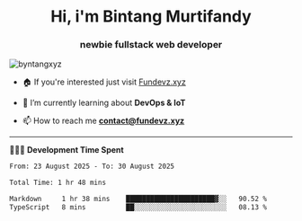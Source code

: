 <h1 align="center">Hi, i'm Bintang Murtifandy</h1>
<h3 align="center">newbie fullstack web developer</h3>

<p align="left"> <img src="https://komarev.com/ghpvc/?username=byntangxyz&label=Profile%20views&color=0e75b6&style=flat" alt="byntangxyz" /> </p>

- 🏠 If you're interested just visit [Fundevz.xyz](https://fundevz.xyz)

- 🌱 I’m currently learning about **DevOps & IoT**

- 📫 How to reach me **[contact@fundevz.xyz](mailto:contact@fundevz.xyz)**

<hr />

👩🏿‍💻 **Development Time Spent**

<p><!--START_SECTION:waka-->

```txt
From: 23 August 2025 - To: 30 August 2025

Total Time: 1 hr 48 mins

Markdown     1 hr 38 mins    ██████████████████████▓░░   90.52 %
TypeScript   8 mins          ██░░░░░░░░░░░░░░░░░░░░░░░   08.13 %
```

<!--END_SECTION:waka--></p>
